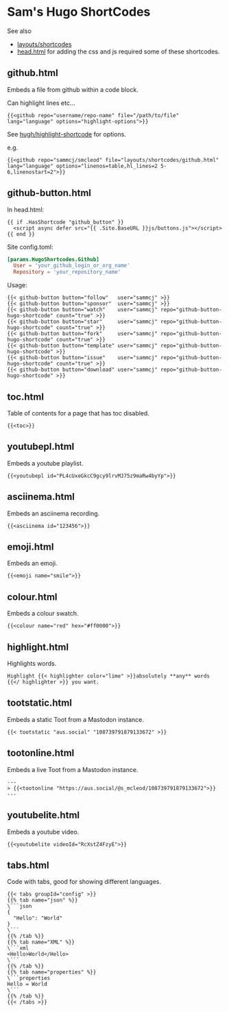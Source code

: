 # Sam's Hugo ShortCodes

See also

- [layouts/shortcodes](layouts/shortcodes)
- [head.html](layouts/partials/inject/head.html) for adding the css and js required some of these shortcodes.

## github.html

Embeds a file from github within a code block.

Can highlight lines etc...

```hugo
{{<github repo="username/repo-name" file="/path/to/file" lang="language" options="highlight-options">}}
```

See [hugh/highlight-shortcode](https://gohugo.io/content-management/syntax-highlighting/#highlight-shortcode) for options.

e.g.

```hugo
{{<github repo="sammcj/smcleod" file="layouts/shortcodes/github.html" lang="language" options="linenos=table,hl_lines=2 5-6,linenostart=2">}}
```

## github-button.html

In head.html:

```hugo
{{ if .HasShortcode "github_button" }}
  <script async defer src="{{ .Site.BaseURL }}js/buttons.js"></script>
{{ end }}
```

Site config.toml:

```toml
[params.HugoShortcodes.Github]
  User = 'your_github_login_or_org_name'
  Repository = 'your_repository_name'
```

Usage:

```hugo
{{< github-button button="follow"   user="sammcj" >}}
{{< github-button button="sponsor"  user="sammcj" >}}
{{< github-button button="watch"    user="sammcj" repo="github-button-hugo-shortcode" count="true" >}}
{{< github-button button="star"     user="sammcj" repo="github-button-hugo-shortcode" count="true" >}}
{{< github-button button="fork"     user="sammcj" repo="github-button-hugo-shortcode" count="true" >}}
{{< github-button button="template" user="sammcj" repo="github-button-hugo-shortcode" >}}
{{< github-button button="issue"    user="sammcj" repo="github-button-hugo-shortcode" count="true" >}}
{{< github-button button="download" user="sammcj" repo="github-button-hugo-shortcode" >}}
```

## toc.html

Table of contents for a page that has toc disabled.

```hugo
{{<toc>}}
```

## youtubepl.html

Embeds a youtube playlist.

```hugo
{{<youtubepl id="PL4cUxeGkcC9gcy9lrvMJ75z9maRw4byYp">}}
```

## asciinema.html

Embeds an asciinema recording.

```hugo
{{<asciinema id="123456">}}
```

## emoji.html

Embeds an emoji.

```hugo
{{<emoji name="smile">}}
```

## colour.html

Embeds a colour swatch.

```hugo
{{<colour name="red" hex="#ff0000">}}
```

## highlight.html

Highlights words.

```hugo
Highlight {{< highlighter color="lime" >}}absolutely **any** words {{</ highlighter >}} you want.
```

## tootstatic.html

Embeds a static Toot from a Mastodon instance.

```hugo
{{< tootstatic "aus.social" "108739791879133672" >}}
```

## tootonline.html

Embeds a live Toot from a Mastodon instance.

```hugo
---
> {{<tootonline "https://aus.social/@s_mcleod/108739791879133672">}}
---
```

## youtubelite.html

Embeds a youtube video.

```hugo
{{<youtubelite videoId="RcXstZ4FzyE">}}
```

## tabs.html

Code with tabs, good for showing different languages.

```hugo
{{< tabs groupId="config" >}}
{{% tab name="json" %}}
\```json
{
  "Hello": "World"
}
\```
{{% /tab %}}
{{% tab name="XML" %}}
\```xml
<Hello>World</Hello>
\```
{{% /tab %}}
{{% tab name="properties" %}}
\```properties
Hello = World
\```
{{% /tab %}}
{{< /tabs >}}
```
